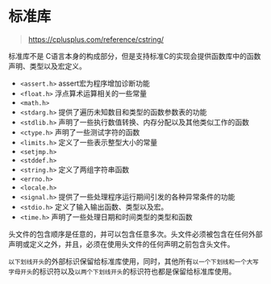 # 标准库

> https://cplusplus.com/reference/cstring/

标准库不是 C语言本身的构成部分，但是支持标准C的实现会提供函数库中的函数声明、类型以及宏定义。

- `<assert.h>` assert宏为程序增加诊断功能
- `<float.h>` 浮点算术运算相关的一些常量
- `<math.h>`
- `<stdarg.h>` 提供了遍历未知数目和类型的函数参数表的功能
- `<stdlib.h>` 声明了一些执行数值转换、内存分配以及其他类似工作的函数
- `<ctype.h>` 声明了一些测试字符的函数
- `<limits.h>` 定义了一些表示整型大小的常量
- `<setjmp.h>`
- `<stddef.h>`
- `<string.h>` 定义了两组字符串函数
- `<errno.h>`
- `<locale.h>`
- `<signal.h>` 提供了一些处理程序运行期间引发的各种异常条件的功能
- `<stdio.h>` 定义了输入输出函数、类型以及宏。
- `<time.h>` 声明了一些处理日期和时间类型的类型和函数

头文件的包含顺序是任意的，并可以包含任意多次。头文件必须被包含在任何外部声明或定义之外，并且，必须在使用头文件的任何声明之前包含头文件。

`以下划线开头`的外部标识保留给标准库使用，同时，其他所有`以一个下划线和一个大写字母开头`的标识符以及`以两个下划线开头`的标识符也都是保留给标准库使用。
